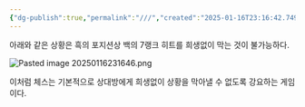 ```yaml
---
{"dg-publish":true,"permalink":"///","created":"2025-01-16T23:16:42.749+09:00","updated":"2025-01-17T00:24:32.201+09:00"}
---
```


아래와 같은 상황은 흑의 포지션상 백의 7랭크 히트를 희생없이 막는 것이 불가능하다.


![Pasted image 20250116231646.png](/img/user/z-Attached%20Files/Pasted%20image%2020250116231646.png)

이처럼 체스는 기본적으로 상대방에게 희생없이 상황을 막아낼 수 없도록 강요하는 게임이다.